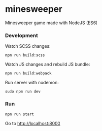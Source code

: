 # minesweeper
Minesweeper game made with NodeJS (ES6)

### Development

Watch SCSS changes:

`npm run build:scss`

Watch JS changes and rebuild JS bundle:

`npm run build:webpack`

Run server with nodemon:

`sudo npm run dev`

### Run

`npm run start`

Go to [http://localhost:8000](http://localhost:8000)
